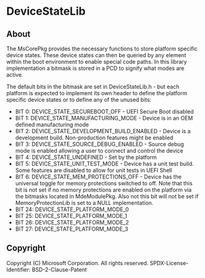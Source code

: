 # DeviceStateLib

## About

The MsCorePkg provides the necessary functions to store platform specific device states.  These device states can then be queried by any element within the boot environment to enable special code paths.  In this library implementation a bitmask is stored in a PCD to signify what modes are active.

The default bits in the bitmask are set in DeviceStateLib.h - but each platform is expected to implement its own header to define the platform specific device states or to define any of the unused bits:

* BIT 0:  DEVICE_STATE_SECUREBOOT_OFF - UEFI Secure Boot disabled
* BIT 1:  DEVICE_STATE_MANUFACTURING_MODE - Device is in an OEM defined manufacturing mode
* BIT 2:  DEVICE_STATE_DEVELOPMENT_BUILD_ENABLED - Device is a development build.  Non-production features might be enabled
* BIT 3:  DEVICE_STATE_SOURCE_DEBUG_ENABLED - Source debug mode is enabled allowing a user to connect and control the device
* BIT 4:  DEVICE_STATE_UNDEFINED - Set by the platform
* BIT 5:  DEVICE_STATE_UNIT_TEST_MODE - Device has a unit test build. Some features are disabled to allow for unit tests in UEFI Shell
* BIT 6: DEVICE_STATE_MEM_PROTECTIONS_OFF - Device has the universal toggle for memory protections switched to off. Note that this bit is not set if no memory protections are enabled on the platform via the bitmasks located in MdeModulePkg. Also not this bit will not be set if MemoryProtectionLib is set to a NULL implementation.
* BIT 24: DEVICE_STATE_PLATFORM_MODE_0
* BIT 25: DEVICE_STATE_PLATFORM_MODE_1
* BIT 26: DEVICE_STATE_PLATFORM_MODE_2
* BIT 27: DEVICE_STATE_PLATFORM_MODE_3

## Copyright

Copyright (C) Microsoft Corporation. All rights reserved.
SPDX-License-Identifier: BSD-2-Clause-Patent
